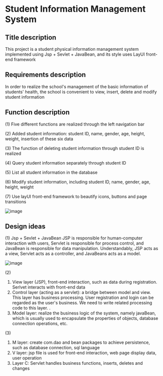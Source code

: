 Student Information Management System
=====================================


Title description
--------------------
This project is a student physical information management system implemented using Jsp + Sevlet + JavaBean, and its style uses LayUI front-end framework


Requirements description
------
  In order to realize the school's management of the basic information of students' health, the school is convenient to view, insert, delete and modify student information





Function description
-------
(1) Five different functions are realized through the left navigation bar

(2) Added student information: student ID, name, gender, age, height, weight, insertion of these six data

(3) The function of deleting student information through student ID is realized

(4) Query student information separately through student ID

(5) List all student information in the database

(6) Modify student information, including student ID, name, gender, age, height, weight

(7) Use layUI front-end framework to beautify icons, buttons and page transitions

![image](https://github.com/wys9853/Student-Information-Management-System/blob/master/image/1.png)




Design ideas
-----
(1) Jsp + Sevlet + JavaBean
JSP is responsible for human-computer interaction with users, Servlet is responsible for process control, and JavaBean is responsible for data manipulation.
Understandably, JSP acts as a view, Servlet acts as a controller, and JavaBeans acts as a model.

![image](https://github.com/wys9853/Student-Information-Management-System/blob/master/image/2.png)


(2)
1. View layer (JSP), front-end interaction, such as data during registration. Serlvet interacts with front-end data
2. Control layer (acting as a servlet): a bridge between model and view. This layer has business processing. User registration and login can be regarded as the user's business. We need to write related processing code to this layer. .
3. Model layer: realize the business logic of the system, namely javaBean, which is usually used to encapsulate the properties of objects, database connection operations, etc.

(3)
1. M layer: create com.dao and bean packages to achieve persistence, such as database connection, sql language
2. V layer: jsp file is used for front-end interaction, web page display data, user operation
3. Layer C: Servlet handles business functions, inserts, deletes and changes  


